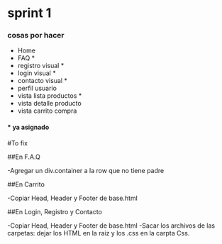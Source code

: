 # sprint 1

### cosas por hacer

- Home
- FAQ *
- registro visual *
- login visual *
- contacto visual *
- perfil usuario 
- vista lista productos *
- vista detalle producto
- vista carrito compra
#### * ya asignado


#To fix

##En F.A.Q

-Agregar un div.container a la row que no tiene padre

##En Carrito

-Copiar Head, Header y Footer de base.html

##En Login, Registro y Contacto

-Copiar Head, Header y Footer de base.html
-Sacar los archivos de las carpetas: dejar los HTML en la raiz y los .css en la carpta Css.
